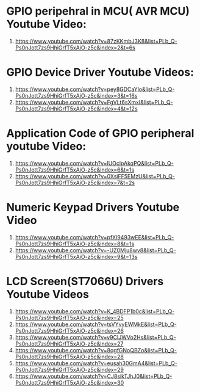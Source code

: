 # GPIO peripehral in MCU( AVR MCU) Youtube Video:
1) https://www.youtube.com/watch?v=87zKKmbJ3K8&list=PLb_Q-Ps0nJott7zs9HhiGrfT5xAiO-z5c&index=2&t=6s

# GPIO Device Driver Youtube Videos:
1) https://www.youtube.com/watch?v=pey8GDCaYlo&list=PLb_Q-Ps0nJott7zs9HhiGrfT5xAiO-z5c&index=3&t=16s
2) https://www.youtube.com/watch?v=FgVLt6sXmxI&list=PLb_Q-Ps0nJott7zs9HhiGrfT5xAiO-z5c&index=4&t=12s

# Application Code of GPIO peripheral youtube Video:
1) https://www.youtube.com/watch?v=lUOclpAkqPQ&list=PLb_Q-Ps0nJott7zs9HhiGrfT5xAiO-z5c&index=6&t=1s
2) https://www.youtube.com/watch?v=0XsiFF5EMzU&list=PLb_Q-Ps0nJott7zs9HhiGrfT5xAiO-z5c&index=7&t=2s

# Numeric Keypad Drivers Youtube Video
1) https://www.youtube.com/watch?v=pfXl9493wEE&list=PLb_Q-Ps0nJott7zs9HhiGrfT5xAiO-z5c&index=8&t=1s
2) https://www.youtube.com/watch?v=-UZ0Mju8wv8&list=PLb_Q-Ps0nJott7zs9HhiGrfT5xAiO-z5c&index=9&t=13s

# LCD Screen(ST7066U) Drivers Youtube Videos
1) https://www.youtube.com/watch?v=K_4BDFP1b0c&list=PLb_Q-Ps0nJott7zs9HhiGrfT5xAiO-z5c&index=25
2) https://www.youtube.com/watch?v=tsVYvyEWMkE&list=PLb_Q-Ps0nJott7zs9HhiGrfT5xAiO-z5c&index=26
3) https://www.youtube.com/watch?v=v9CIJWVo2Hs&list=PLb_Q-Ps0nJott7zs9HhiGrfT5xAiO-z5c&index=27
4) https://www.youtube.com/watch?v=8qgfGNoQBZo&list=PLb_Q-Ps0nJott7zs9HhiGrfT5xAiO-z5c&index=28
5) https://www.youtube.com/watch?v=eusah30GmA4&list=PLb_Q-Ps0nJott7zs9HhiGrfT5xAiO-z5c&index=29
6) https://www.youtube.com/watch?v=CJ8sikTJhJ0&list=PLb_Q-Ps0nJott7zs9HhiGrfT5xAiO-z5c&index=30
